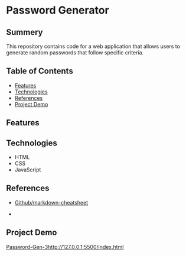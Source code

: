 # Password Generator

## Summery

This repository contains code for a web application that allows users to generate random passwords that follow specific criteria.

## Table of Contents

* [Features](link)
* [Technologies](link)
* [References](link)
* [Project Demo](link)


## Features


## Technologies

* HTML
* CSS
* JavaScript

## References

* [Github/markdown-cheatsheet](https://github.com/adam-p/markdown-here/wiki/Markdown-Cheatsheet#links)

* 


## Project Demo

[Password-Gen-3](http://127.0.0.1:5500/index.html)http://127.0.0.1:5500/index.html
